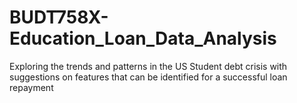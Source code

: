 # BUDT758X-Education_Loan_Data_Analysis
Exploring the trends and patterns in the US Student debt crisis with suggestions on features that can be identified for a successful loan repayment
